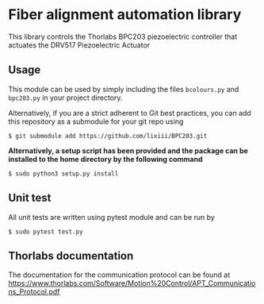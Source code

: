 # Fiber alignment automation library

This library controls the Thorlabs BPC203 piezoelectric controller that actuates the DRV517 Piezoelectric Actuator

## Usage

This module can be used by simply including the files `bcolours.py` and `bpc203.py` in your project directory. 

Alternatively, if you are a strict adherent to Git best practices, you can add this repository as a submodule for your git repo using 

```
$ git submodule add https://github.com/lixiii/BPC203.git
```

**Alternatively, a setup script has been provided and the package can be installed to the home directory by the following command**
```
$ sudo python3 setup.py install
```

## Unit test

All unit tests are written using pytest module and can be run by 

```
$ sudo pytest test.py
```

## Thorlabs documentation

The documentation for the communication protocol can be found at https://www.thorlabs.com/Software/Motion%20Control/APT_Communications_Protocol.pdf